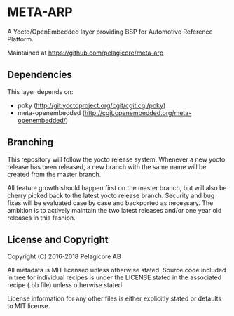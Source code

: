 META-ARP
========
A Yocto/OpenEmbedded layer providing BSP for Automotive Reference Platform.

Maintained at https://github.com/pelagicore/meta-arp

Dependencies
------------

This layer depends on:
* poky (http://git.yoctoproject.org/cgit/cgit.cgi/poky)
* meta-openembedded (http://cgit.openembedded.org/meta-openembedded/)

Branching
---------
This repository will follow the yocto release system. Whenever a new yocto
release has been released, a new branch with the same name will be created from
the master branch.

All feature growth should happen first on the master branch,
but will also be cherry picked back to the latest yocto release branch.
Security and bug fixes will be evaluated case by case and backported as
necessary. The ambition is to actively maintain the two latest releases and/or
one year old releases in this fashion.

License and Copyright
---------------------
Copyright (C) 2016-2018 Pelagicore AB

All metadata is MIT licensed unless otherwise stated. Source code included in
tree for individual recipes is under the LICENSE stated in the associated
recipe (.bb file) unless otherwise stated.

License information for any other files is either explicitly stated or defaults
to MIT license.
